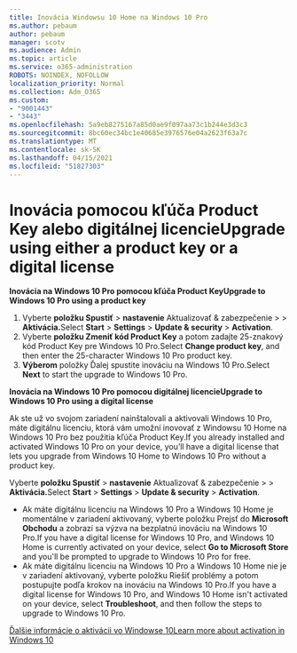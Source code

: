 ```yaml
---
title: Inovácia Windowsu 10 Home na Windows 10 Pro
ms.author: pebaum
author: pebaum
manager: scotv
ms.audience: Admin
ms.topic: article
ms.service: o365-administration
ROBOTS: NOINDEX, NOFOLLOW
localization_priority: Normal
ms.collection: Adm_O365
ms.custom:
- "9001443"
- "3443"
ms.openlocfilehash: 5a9eb8275167a85d0ae9f097aa73c1b244e3d3c3
ms.sourcegitcommit: 8bc60ec34bc1e40685e3976576e04a2623f63a7c
ms.translationtype: MT
ms.contentlocale: sk-SK
ms.lasthandoff: 04/15/2021
ms.locfileid: "51827303"
---
```

# <a name="upgrade-using-either-a-product-key-or-a-digital-license"></a><span data-ttu-id="7fa02-102">Inovácia pomocou kľúča Product Key alebo digitálnej licencie</span><span class="sxs-lookup"><span data-stu-id="7fa02-102">Upgrade using either a product key or a digital license</span></span>

<span data-ttu-id="7fa02-103">**Inovácia na Windows 10 Pro pomocou kľúča Product Key**</span><span class="sxs-lookup"><span data-stu-id="7fa02-103">**Upgrade to Windows 10 Pro using a product key**</span></span>

1. <span data-ttu-id="7fa02-104">Vyberte **položku Spustiť**  >  **nastavenie** Aktualizovať & zabezpečenie  >    >  **Aktivácia.**</span><span class="sxs-lookup"><span data-stu-id="7fa02-104">Select **Start** > **Settings** > **Update & security** > **Activation**.</span></span>
2. <span data-ttu-id="7fa02-105">Vyberte **položku Zmeniť kód Product Key** a potom zadajte 25-znakový kód Product Key pre Windows 10 Pro.</span><span class="sxs-lookup"><span data-stu-id="7fa02-105">Select **Change product key**, and then enter the 25-character Windows 10 Pro product key.</span></span>
3. <span data-ttu-id="7fa02-106">**Výberom** položky Ďalej spustite inováciu na Windows 10 Pro.</span><span class="sxs-lookup"><span data-stu-id="7fa02-106">Select **Next** to start the upgrade to Windows 10 Pro.</span></span>

<span data-ttu-id="7fa02-107">**Inovácia na Windows 10 Pro pomocou digitálnej licencie**</span><span class="sxs-lookup"><span data-stu-id="7fa02-107">**Upgrade to Windows 10 Pro using a digital license**</span></span>

<span data-ttu-id="7fa02-108">Ak ste už vo svojom zariadení nainštalovali a aktivovali Windows 10 Pro, máte digitálnu licenciu, ktorá vám umožní inovovať z Windowsu 10 Home na Windows 10 Pro bez použitia kľúča Product Key.</span><span class="sxs-lookup"><span data-stu-id="7fa02-108">If you already installed and activated Windows 10 Pro on your device, you’ll have a digital license that lets you upgrade from Windows 10 Home to Windows 10 Pro without a product key.</span></span>

<span data-ttu-id="7fa02-109">Vyberte **položku Spustiť**  >  **nastavenie** Aktualizovať & zabezpečenie  >    >  **Aktivácia.**</span><span class="sxs-lookup"><span data-stu-id="7fa02-109">Select **Start** > **Settings** > **Update & security** > **Activation**.</span></span>

- <span data-ttu-id="7fa02-110">Ak máte digitálnu licenciu na Windows 10 Pro a Windows 10 Home je momentálne v zariadení aktivovaný, vyberte položku Prejsť do **Microsoft Obchodu** a zobrazí sa výzva na bezplatnú inováciu na Windows 10 Pro.</span><span class="sxs-lookup"><span data-stu-id="7fa02-110">If you have a digital license for Windows 10 Pro, and Windows 10 Home is currently activated on your device, select **Go to Microsoft Store** and you'll be prompted to upgrade to Windows 10 Pro for free.</span></span>
- <span data-ttu-id="7fa02-111">Ak máte digitálnu licenciu na Windows 10 Pro a Windows 10 Home nie je v zariadení aktivovaný, vyberte položku Riešiť problémy a potom postupujte podľa krokov na inováciu na Windows 10 Pro.</span><span class="sxs-lookup"><span data-stu-id="7fa02-111">If you have a digital license for Windows 10 Pro, and Windows 10 Home isn't activated on your device, select **Troubleshoot**, and then follow the steps to upgrade to Windows 10 Pro.</span></span>

[<span data-ttu-id="7fa02-112">Ďalšie informácie o aktivácii vo Windowse 10</span><span class="sxs-lookup"><span data-stu-id="7fa02-112">Learn more about activation in Windows 10</span></span>](https://support.microsoft.com/help/12440)
